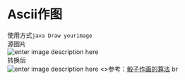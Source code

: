 ﻿# Ascii作图
使用方式`java Draw yourimage`<br>
源图片<br>
![enter image description here](https://lh3.googleusercontent.com/7xtxt-v6xvSBdDhiufEd6PEzccGrF8qNJ_mgUhFQJTsXA-CTKvf8HvLMsOfOqhnyG9RZPF19CNZpvOGLktfy_HqtHmtdncieIoC0ZPqBNhhmpfGwn_H4vA1dCsXzZTvYsAEZ2CxsVhnjwH7BiohcjCoyLW8YhFkuJRyYlQva-Cp3Gx2UAWOjJEnqIqnN4wBA3MdOV0ib8-Fm_g62x9NSn73dKULYCX5Gnqg6k65IZkd9j5MKV2QliOBQiRjpN9o6TAY64pWZXEZZbOD57xdDzlb7WhHVtT8vHaQh4qiZatVE5QQ_b1h9yjtOnp_PCcXC8P8QuqKm_UMTB2j8G8SWNKH-GxylvzB749dJ5TGt8qUf9HBw0-a0S0kG3XlsJo4vtBFWwjc-S10fFvzQVJ2IfX1TiMNvNolRe091HYb04fZ_RsQgZ6KI3xBk8nwzjWhh93t1OwriVmZ3Ib9vcjRn40JvsjCKHGpUKhH04CB1hrTtVIh_8_pUrhjZRHc05uvIStduzP98cffLgpyggSIy6ZOp8WLM9uYh_5ETX51Mv1POMbobvpj0RishZwMpn9-dkXn6HOYHbBC4HM30MFw7-QY3QkVTB4EkuenKww=w200-h250-no)
<br>转换后<br>![enter image description here](https://lh3.googleusercontent.com/bp6u2zDG45AiOhQ4zMu-t0sPSqXO7oD4YIhli-YKk7yAnTV8CeKSJdrzF70IK4JBoM_N4BjYMZpIQffdapxiROyDJWN-jH8IaacH3Ltyzz_q-QXPBihfxedDYcEjL5Qb2OJl_HBVK4KyxQaXEWRrFjNJ2SB20IiBc0tS7tdyA6VFMFkWAz9TWTutz4XfS_pCoNwfNd6ZVe059MrMtSqQ42ah0oluuwrSGa2WLWoNQvURbZp1dJbEMbVMvwRvKwiWGMXWDRWEaDHQ2nlvHmyElAllh7XLcjM98M6cw0GseY4kvdUMjVDSvwsqKoGC2FJrc8cLJjMrqTIAUsJNfu9p3__89IGQoq5pWyzqQ-O8o87vRECM9NAGF1YIcdUxfaH-c0UasVrXuYvB89b0UPDhcmxumcLFN33mbfRzIjHNmEO-OkcY17iXv5EkYLHIUra3yzwYIpyMN5PfLsX7v12H1fx6OZXY91OM8RVW52CeogaxIYzeq7Ex6BrUfFfhC88VBWwvrilmSvlDWwU1JoswssQZa75SNL6ivgu4cy0yFxgEcsRKt9uD9uKfOwB1NJkZfT4XFKJNIzGyVqRDyKHEFv0Er9ht6AFU31vkcA=w640-h792-no)
<>参考：[骰子作画的算法](http://www.ruanyifeng.com/blog/2011/11/dice_portrait.html)
br